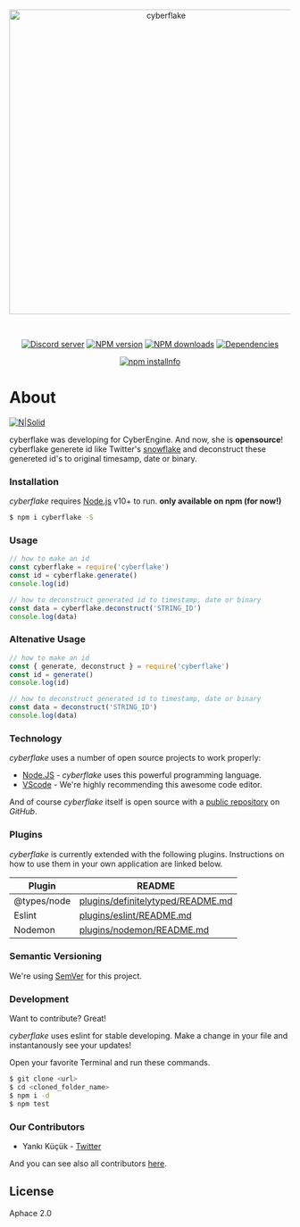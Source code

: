 <div align="center">
  <br />
  <p>
    <a href="https://discord.gg/Sc3TFvq"><img src="https://image.ibb.co/g4oywK/cyberkflake.png" width="546" alt="cyberflake" /></a>
  </p>
  <br />
  <p>
    <a href="https://discord.gg/Sc3TFvq"><img src="https://discordapp.com/api/guilds/469879914313547776/embed.png" alt="Discord server" /></a>
    <a href="https://www.npmjs.com/package/cyberflake"><img src="https://img.shields.io/npm/v/cyberflake.svg?maxAge=3600" alt="NPM version" /></a>
    <a href="https://www.npmjs.com/package/cyberflake"><img src="https://img.shields.io/npm/dt/cyberflake.svg?maxAge=3600" alt="NPM downloads" /></a>
    <a href="https://david-dm.org/kendinikertenkelebek/cyberflake"><img src="https://david-dm.org/kendinikertenkelebek/cyberflake/status.svg?maxAge=3600" alt="Dependencies" /></a>
  </p>
  <p>
    <a href="https://nodei.co/npm/cyberflake/"><img src="https://nodei.co/npm/cyberflake.png?downloads=true&downloadRank=true&stars=true" alt="npm installnfo" /></a>
  </p>
</div>

# About

[![N|Solid](https://cldup.com/dTxpPi9lDf.thumb.png)](https://nodesource.com/products/nsolid)

cyberflake was developing for CyberEngine. And now, she is **opensource**! cyberflake generete id like Twitter's [snowflake][twitter] and deconstruct these genereted id's to original timesamp, date or binary.

### Installation

_cyberflake_ requires [Node.js](https://nodejs.org/) v10+ to run.
**only available on npm (for now!)**

```sh
$ npm i cyberflake -S
```

### Usage

```js
// how to make an id
const cyberflake = require('cyberflake')
const id = cyberflake.generate()
console.log(id)

// how to deconstruct generated id to timestamp, date or binary
const data = cyberflake.deconstruct('STRING_ID')
console.log(data)
```

### Altenative Usage

```js
// how to make an id
const { generate, deconstruct } = require('cyberflake')
const id = generate()
console.log(id)

// how to deconstruct generated id to timestamp, date or binary
const data = deconstruct('STRING_ID')
console.log(data)
```

### Technology

_cyberflake_ uses a number of open source projects to work properly:

- [Node.JS] - _cyberflake_ uses this powerful programming language.
- [VScode] - We're highly recommending this awesome code editor.

And of course _cyberflake_ itself is open source with a [public repository][repository] on _GitHub_.

### Plugins

_cyberflake_ is currently extended with the following plugins. Instructions on how to use them in your own application are linked below.

| Plugin      | README                                    |
| ----------- | ----------------------------------------- |
| @types/node | [plugins/definitelytyped/README.md][pldt] |
| Eslint      | [plugins/eslint/README.md][plge]          |
| Nodemon     | [plugins/nodemon/README.md][plgn]         |

### Semantic Versioning

We're using [SemVer][semver] for this project.

### Development

Want to contribute? Great!

_cyberflake_ uses eslint for stable developing.
Make a change in your file and instantanously see your updates!

Open your favorite Terminal and run these commands.

```sh
$ git clone <url>
$ cd <cloned_folder_name>
$ npm i -d
$ npm test
```

### Our Contributors

- Yankı Küçük - [Twitter][yk]

And you can see also all contributors [here][contributors].

[twitter]: https://developer.twitter.com/en/docs/basics/twitter-ids.html
[node.js]: http://nodejs.org
[vscode]: https://code.visualstudio.com/insiders/
[repository]: https://github.com/kendinikertenkelebek/Cyberflake
[pldt]: https://github.com/DefinitelyTyped/DefinitelyTyped/blob/master/README.md
[plge]: https://github.com/eslint/eslint/blob/master/README.md
[plgn]: https://github.com/remy/nodemon/blob/master/README.md
[semver]: https://semver.org
[yk]: https://twitter.com/seviyorumstop
[contributors]: https://github.com/kendinikertenkelebek/Cyberflake/graphs/contributors

## License

Aphace 2.0
